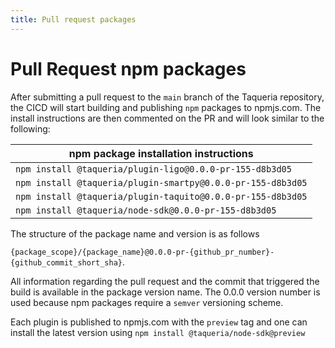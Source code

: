 ```yaml
---
title: Pull request packages
---
```


# Pull Request npm packages

After submitting a pull request to the `main` branch of the Taqueria repository, the CICD will start building and publishing `npm` packages to npmjs.com. The install instructions are then commented on the PR and will look similar to the following:

| npm package installation instructions |
| ------------------------------------- |
| `npm install @taqueria/plugin-ligo@0.0.0-pr-155-d8b3d05` |
| `npm install @taqueria/plugin-smartpy@0.0.0-pr-155-d8b3d05` |
| `npm install @taqueria/plugin-taquito@0.0.0-pr-155-d8b3d05` |
| `npm install @taqueria/node-sdk@0.0.0-pr-155-d8b3d05` |

The structure of the package name and version is as follows 

`{package_scope}/{package_name}@0.0.0-pr-{github_pr_number}-{github_commit_short_sha}`. 

All information regarding the pull request and the commit that triggered the build is available in the package version name. The 0.0.0 version number is used because npm packages require a `semver` versioning scheme.

Each plugin is published to npmjs.com with the `preview` tag and one can install the latest version using `npm install @taqueria/node-sdk@preview`